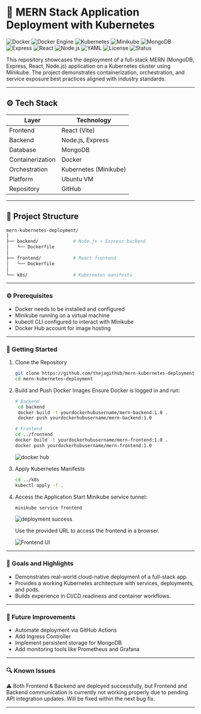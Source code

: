 # 🚀 MERN Stack Application Deployment with Kubernetes

![Docker](https://img.shields.io/badge/Docker-blue?logo=docker)
![Docker Engine](https://img.shields.io/badge/Docker%20Engine-blue?logo=docker)
![Kubernetes](https://img.shields.io/badge/Kubernetes-326ce5?logo=kubernetes)
![Minikube](https://img.shields.io/badge/Minikube-lightblue?logo=kubernetes)
![MongoDB](https://img.shields.io/badge/MongoDB-brightgreen?logo=mongodb)
![Express](https://img.shields.io/badge/Express.js-lightgrey?logo=express)
![React](https://img.shields.io/badge/React-blue?logo=react)
![Node.js](https://img.shields.io/badge/Node.js-green?logo=node.js)
![YAML](https://img.shields.io/badge/Config-YAML-yellow)
![License](https://img.shields.io/badge/license-MIT-blue)
![Status](https://img.shields.io/badge/status-Active-brightgreen)

This repository showcases the deployment of a full-stack MERN (MongoDB, Express, React, Node.js) application on a Kubernetes cluster using Minikube. The project demonstrates containerization, orchestration, and service exposure best practices aligned with industry standards.

---


## ⚙️ Tech Stack

| Layer        | Technology                     |
|-------------|---------------------------------|
| Frontend     | React (Vite)                    |
| Backend      | Node.js, Express                |
| Database     | MongoDB                         |
| Containerization | Docker                      |
| Orchestration   | Kubernetes (Minikube)        |
| Platform      | Ubuntu VM                      |
| Repository    | GitHub                         |

---


## 📁 Project Structure

```bash
mern-kubernetes-deployment/
│
├── backend/             # Node.js + Express backend
│   └── Dockerfile
│
├── frontend/            # React frontend
│   └── Dockerfile
│
└── k8s/                 # Kubernetes manifests
```

---

### ⚙️ Prerequisites

- Docker needs to be installed and configured
- Minikube running on a virtual machine
- kubectl CLI configured to interact with Minikube
- Docker Hub account for image hosting

---

### 🚀 Getting Started

1. Clone the Repository
   ```bash
   git clone https://github.com/thejagithub/mern-kubernetes-deployment.git
   cd mern-kubernetes-deployment
   ```
2. Build and Push Docker Images
     Ensure Docker is logged in and run:
   ```bash
   # Backend
    cd backend
    docker build -t yourdockerhubusername/mern-backend:1.0 .
    docker push yourdockerhubusername/mern-backend:1.0

   # Frontend
   cd ../frontend
   docker build -t yourdockerhubusername/mern-frontend:1.0 .
   docker push yourdockerhubusername/mern-frontend:1.0
   ```
   ![docker hub](https://github.com/user-attachments/assets/5754fad0-c927-4a25-b0ab-a496e0781a2b)

3. Apply Kubernetes Manifests
   ```bash
   cd ../k8s
   kubectl apply -f .
   ```
4. Access the Application
   Start Minikube service tunnel:
   ```bash
   minikube service frontend
   
   ```
   ![deployment success](https://github.com/user-attachments/assets/aa99101a-05c8-48b0-8c93-2e8a6692637a)

   Use the provided URL to access the frontend in a browser.

   
   ![Frontend UI](https://github.com/user-attachments/assets/56985862-5c07-49be-ace0-ba1e54f47e71)

---

### 🎯 Goals and Highlights

- Demonstrates real-world cloud-native deployment of a full-stack app.
- Provides a working Kubernetes architecture with services, deployments, and pods.
- Builds experience in CI/CD readiness and container workflows.
   
---

### 📌 Future Improvements

- Automate deployment via GitHub Actions
- Add Ingress Controller
- Implement persistent storage for MongoDB
- Add monitoring tools like Prometheus and Grafana

---

### 🔍 Known Issues
  ⚠️ Both Frontend & Backend are deployed successfully, but Frontend and Backend communication is currently not working properly due to pending API integration updates. Will be fixed within the next bug fix. 
   
---




   

